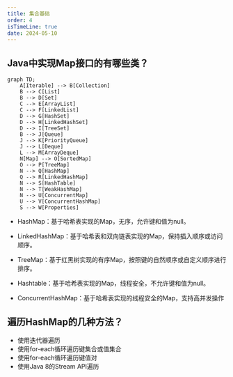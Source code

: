 ```yaml
---
title: 集合基础
order: 4
isTimeLine: true
date: 2024-05-10
---
```


## Java中实现Map接口的有哪些类？  

```mermaid
graph TD;
    A[Iterable] --> B[Collection]
    B --> C[List]
    B --> D[Set]
    C --> E[ArrayList]
    C --> F[LinkedList]
    D --> G[HashSet]
    D --> H[LinkedHashSet]
    D --> I[TreeSet]
    B --> J[Queue]
    J --> K[PriorityQueue]
    J --> L[Deque]
    L --> M[ArrayDeque]
    N[Map] --> O[SortedMap]
    O --> P[TreeMap]
    N --> Q[HashMap]
    Q --> R[LinkedHashMap]
    N --> S[HashTable]
    N --> T[WeakHashMap]
    N --> U[ConcurrentMap]
    U --> V[ConcurrentHashMap]
    S --> W[Properties]

```

- HashMap：基于哈希表实现的Map，无序，允许键和值为null。

- LinkedHashMap：基于哈希表和双向链表实现的Map，保持插入顺序或访问顺序。

- TreeMap：基于红黑树实现的有序Map，按照键的自然顺序或自定义顺序进行排序。

- Hashtable：基于哈希表实现的Map，线程安全，不允许键和值为null。

- ConcurrentHashMap：基于哈希表实现的线程安全的Map，支持高并发操作

## 遍历HashMap的几种方法？  

- 使用迭代器遍历
- 使用for-each循环遍历键集合或值集合
- 使用for-each循环遍历键值对
- 使用Java 8的Stream API遍历
